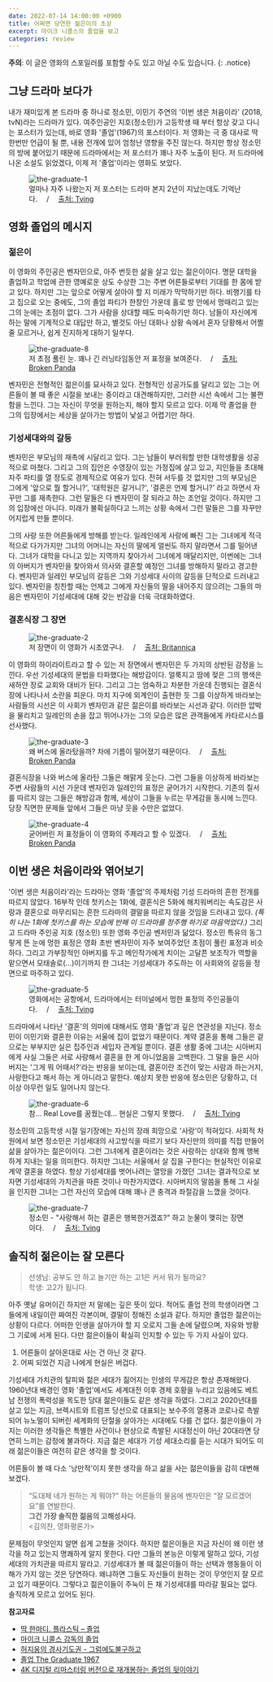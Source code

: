 ```yaml
---
date: 2022-07-14 14:00:00 +0900
title: 어쩌면 당연한 젊은이의 초상
excerpt: 마이크 니콜스의 졸업을 보고
categories: review
---
```


**주의**: 이 글은 영화의 스포일러를 포함할 수도 있고 아닐 수도 있습니다.
{: .notice}

## 그냥 드라마 보다가

내가 재미있게 본 드라마 중 하나로 정소민, 이민기 주연의 '이번 생은 처음이라'
(2018, tvN)라는 드라마가 있다. 여주인공인 지호(정소민)가 고등학생 때 부터 항상
갖고 다니는 포스터가 있는데, 바로 영화 '졸업'(1967)의 포스터이다. 저 영화는 극
중 대사로 딱 한번만 언급이 될 뿐, 내용 전개에 있어 엄청난 영향을 주진 않는다.
하지만 항상 정소민의 방에 붙어있기 때문에 드라마에서는 저 포스터가 꽤나 자주
노출이 된다. 저 드라마에 나온 소설도 읽었겠다, 이제 저 '졸업'이라는 영화도
보았다.

<figure>
  <img src="https://i.imgur.com/FsWfSR6.png"
       alt="the-graduate-1">
  <figcaption>
    얼마나 자주 나왔는지 저 포스터는 드라마 본지 2년이 지났는데도 기억난다.
    &emsp;/&emsp;
    <a href="http://program.tving.com/tvn/tvnfirstlife">
      출처: Tving
    </a>
  </figcaption>
</figure>

## 영화 졸업의 메시지

### 젊은이

이 영화의 주인공은 벤자민으로, 아주 번듯한 삶을 살고 있는 젊은이이다. 명문
대학을 졸업하고 학업에 관한 영예로운 상도 수상한 그는 주변 어른들로부터 기대를
한 몸에 받고 있다. 하지만 그는 앞으로 어떻게 살아야 할 지 미래가 막막하기만
하다. 비행기를 타고 집으로 오는 중에도, 그의 졸업 파티가 한창인 가운데 홀로 방
안에서 멍때리고 있는 그의 눈에는 초점이 없다. 그가 사람을 상대할 때도
미숙하기만 하다. 남들이 자신에게 하는 말에 기계적으로 대답만 하고, 별것도 아닌
대화나 상황 속에서 혼자 당황해서 어쩔줄 모르거나, 쉽게 진지하게 대하기 일쑤다.

<figure>
  <img src="https://i.imgur.com/sNEBnKR.jpg"
       alt="the-graduate-8">
  <figcaption>
    저 초점 풀린 눈. 꽤나 긴 러닝타임동안 저 표정을 보여준다.
    &emsp;/&emsp;
    <a href="https://brokenpanda.net/the-graduate-wallpapers-2020/">
      출처: Broken Panda
    </a>
  </figcaption>
</figure>

벤자민은 전형적인 젊은이를 묘사하고 있다. 전형적인 성공가도를 달리고 있는 그는
어른들이 볼 때 좋은 시절을 보내는 중이라고 대견해하지만, 그러한 시선 속에서
그는 불편함을 느낀다. 그는 자신이 무엇을 원하는지, 해야 할지 모르고 있다. 이제
막 졸업을 한 그의 입장에서는 세상을 살아가는 방법이 낯설고 어렵기만 하다.

### 기성세대와의 갈등

벤자민은 부모님의 재촉에 시달리고 있다. 그는 남들이 부러워할 만한 대학생활을
성공적으로 마쳤다. 그리고 그의 집안은 수영장이 있는 가정집에 살고 있고,
지인들을 초대해 자주 파티를 열 정도로 경제적으로 여유가 있다. 전혀 서두를 것
없지만 그의 부모님은 그에게 '앞으로 뭘 할거니?', '대학원은 갈거니?', '결혼은
언제 할거니?' 라고 하면서 자꾸만 그를 재촉한다. 그런 말들은 다 벤자민이 잘
되라고 하는 조언일 것이다. 하지만 그의 입장에선 아니다. 미래가 불확실하다고
느끼는 상황 속에서 그런 말들은 그를 자꾸만 어지럽게 만들 뿐이다.

그의 사랑 또한 어른들에게 방해를 받는다. 일레인에게 사랑에 빠진 그는 그녀에게
적극적으로 다가가지만 그녀의 어머니는 자신의 딸에게 얼씬도 하지 말라면서 그를
밀어낸다. 그녀가 대학을 다니고 있는 지역까지 찾아가서 그녀에게 매달리지만,
이번에는 그녀의 아버지가 벤자민을 찾아와서 의사와 결혼할 예정인 그녀를
방해하지 말라고 경고한다. 벤자민과 일레인 부모님의 갈등은 그와 기성세대
사이의 갈등을 단적으로 드러내고 있다. 벤자민을 칭찬할 때는 언제고 그에게
자신들의 딸을 내어주지 않으려는 그들의 마음은 벤자민이 기성세대에 대해 갖는
반감을 더욱 극대화하였다.

### 결혼식장 그 장면

<figure>
  <img src="https://i.imgur.com/iv2HMpX.jpg"
       alt="the-graduate-2">
  <figcaption>
    저 장면이 이 영화가 시초였구나.
    &emsp;/&emsp;
    <a href="https://www.britannica.com/topic/The-Graduate">
      출처: Britannica
    </a>
  </figcaption>
</figure>

이 영화의 하이라이트라고 할 수 있는 저 장면에서 벤자민은 두 가지의 상반된
감정을 느낀다. 우선 기성세대의 문법을 타파했다는 해방감이다. 얼룩지고 땀에
젖은 그의 행색은 새하얀 장로 교회와 대비가 된다. 그리고 그는 엄숙하고 차분한
가운데 진행되는 결혼식장에 나타나서 소란을 피운다. 마치 지구에 외계인이 출현한
듯 그를 이상하게 바라보는 사람들의 시선은 이 사회가 벤자민과 같은 젊은이를
바라보는 시선과 같다. 이러한 압박을 물리치고 일레인의 손을 잡고 뛰어나가는
그의 모습은 많은 관객들에게 카타르시스를 선사했다.

<figure>
  <img src="https://i.imgur.com/8jEo9KI.jpg"
       alt="the-graduate-3">
  <figcaption>
    왜 버스에 올라탔을까? 차에 기름이 떨어졌기 때문이다.
    &emsp;/&emsp;
    <a href="https://brokenpanda.net/the-graduate-wallpapers-2020/">
      출처: Broken Panda
    </a>
  </figcaption>
</figure>

결혼식장을 나와 버스에 올라탄 그들은 해맑게 웃는다. 그런 그들을 이상하게
바라보는 주변 사람들의 시선 가운데 벤자민과 일레인의 표정은 굳어가기 시작한다.
기존의 질서를 따르지 않는 그들은 해방감과 함께, 세상이 그들을 누르는 무게감을
동시에 느낀다. 당장 직면한 문제들 앞에서 그들은 마냥 웃을 수만은 없었다.

<figure>
  <img src="https://i.imgur.com/DIN10sl.png"
       alt="the-graduate-4">
  <figcaption>
    굳어버린 저 표정들이 이 영화의 주제라고 할 수 있겠다.
    &emsp;/&emsp;
    <a href="https://brokenpanda.net/the-graduate-wallpapers-2020/">
      출처: Broken Panda
    </a>
  </figcaption>
</figure>

## 이번 생은 처음이라와 엮어보기

'이번 생은 처음이라'라는 드라마는 영화 '졸업'의 주제처럼 기성 드라마의 흔한
전개를 따르지 않았다. 16부작 인데 첫키스는 1화에, 결혼식은 5화에 해치워버리는
속도감은 사랑과 결혼으로 마무리되는 흔한 드라마의 결말을 따르지 않을 것임을
드러내고 있다. *(특히 나는 1화에 첫키스를 하는 모습에 반해 이 드라마를 정주행
하기로 마음먹었다.)* 그리고 드라마 주인공 지호 (정소민) 또한 영화 주인공
벤저민과 닮았다. 정소민 특유의 동그랗게 뜬 눈에 멍한 표정은 영화 초반 벤자민이
자주 보여주었던 초점이 풀린 표정과 비슷하다. 그리고 가부장적인 아버지를 두고
메인작가에게 치이는 고달픈 보조작가 역할을 맡으면서 모태솔로(...)이기까지 한
그녀는 기성세대가 주도하는 이 사회와의 갈등을 정면으로 마주하고 있다.

<figure>
  <img src="https://i.imgur.com/BfriNbP.jpg"
       alt="the-graduate-5">
  <figcaption>
    영화에서는 공항에서, 드라마에서는 터미널에서 멍한 표정의 주인공들이다.
    &emsp;/&emsp;
    <a href="http://program.tving.com/tvn/tvnfirstlife">
      출처: Tving
    </a>
  </figcaption>
</figure>

드라마에서 나타난 '결혼'의 의미에 대해서도 영화 '졸업'과 깊은 연관성을 지닌다.
정소민이 이민기와 결혼한 이유는 서울에 집이 없었기 때문이다. 계약 결혼을 통해
그들은 겉으로는 부부지만 실은 집주인과 세입자 관계일 뿐이다. 결혼 생활 중에
그녀는 시아버지에게 사실 그들은 서로 사랑해서 결혼을 한 게 아니었음을
고백한다. 그 말을 들은 시아버지는 '그게 뭐 어때서?'라는 반응을 보이는데,
결혼이란 조건이 맞는 사람과 하는거지, 사랑한다고 해서 하는 게 아니라고
말한다. 예상치 못한 반응에 정소민은 당황하고, 더 이상 아무런 일도 일어나지
않는다.

<figure>
  <img src="https://i.imgur.com/QcEVMZv.png"
       alt="the-graduate-6">
  <figcaption>
    참... Real Love를 꿈꿨는데... 현실은 그렇지 못했다.
    &emsp;/&emsp;
    <a href="http://program.tving.com/tvn/tvnfirstlife">
      출처: Tving
    </a>
  </figcaption>
</figure>

정소민의 고등학생 시절 일기장에는 자신의 장래 희망으로 '사랑'이 적혀있다.
사회적 차원에서 보면 정소민은 기성세대의 사고방식을 따르기 보다 자신만의
의미를 직접 만들어 삶을 살아가는 젊은이이다. 그런 그녀에게 결혼이라는 것은
사랑하는 상대와 함께 행복하게 지내는 일을 의미한다. 하지만 그녀는 서울에서 살
집을 구한다는 현실적인 이유로 계약 결혼을 하였다. 항상 기성세대를 벗어나려는
열망을 가졌던 그녀는 결과적으로 보자면 기성세대의 가치관을 따른 것이나
마찬가지였다. 시아버지의 말씀을 통해 그 사실을 인지한 그녀는 그런 자신의
모습에 대해 꽤나 큰 충격과 좌절감을 느꼈을 것이다.

<figure>
  <img src="https://i.imgur.com/iSEsc45.png"
       alt="the-graduate-7">
  <figcaption>
    정소민 - "사랑해서 하는 결혼은 행복한거겠죠?" 하고 눈물이 맺히는 장면이다.
    &emsp;/&emsp;
    <a href="http://program.tving.com/tvn/tvnfirstlife">
      출처: Tving
    </a>
  </figcaption>
</figure>

## 솔직히 젊은이는 잘 모른다

> 선생님: 공부도 안 하고 놀기만 하는 고1은 커서 뭐가 될까요?\
> 학생: 고2가 됩니다.

아주 옛날 유머이긴 하지만 저 말에는 깊은 뜻이 있다. 적어도 졸업 전의
학생이라면 그들에게 내일이란 짜여진 각본이며, 결말이 정해진 소설과 같다.
하지만 졸업한 젊은이는 상황이 다르다. 어떠한 인생을 살아가야 할 지 오로지 그들
손에 달렸으며, 자유와 방황 그 기로에 서게 된다. 다만 젊은이들이 확실히 인지할
수 있는 두 가지 사실이 있다.

1. 어른들이 살아온대로 사는 건 아닌 것 같다.
1. 어찌 되었건 지금 나에게 현실은 버겁다.

기성세대 가치관의 탈피와 젊은 세대가 짊어지는 인생의 무게감은 항상 존재해왔다.
1960년대 배경인 영화 '졸업'에서도 세계대전 이후 경제 호황을 누리고 있음에도
베트남 전쟁의 폭력성을 목도한 당대 젊은이들도 같은 생각을 하였다. 그리고
2020년대를 살고 있는 지금, 브렉시트와 트럼프 당선으로 대표되는 보수주의 열풍과
코로나로 촉발되어 뉴노멀이 되버린 세계화의 단절을 살아가는 시대에도 다를 건
없다. 젊은이들이 가지는 이러한 생각들은 특별한 사건이나 현상으로 촉발된
시대정신이 아닌 20대라면 당연히 느끼는 감정에 불과하다. 지금 젊은 세대가 기성
세대소리를 듣는 시대가 되어도 미래 젊은이들은 여전히 같은 생각을 할 것이다.

어른들이 볼 때 다소 '낭만적'이지 못한 생각을 하고 삶을 사는 젊은이들을 감히
대변해보겠다.

> “도대체 네가 원하는 게 뭐야?” 하는 어른들의 물음에 벤자민은 “잘
> 모르겠어요”를 연발한다.\
> **그건 가장 솔직한 젊음의 고해성사다.** \
> <김의찬, 영화평론가>

문제점이 무엇인지 알면 쉽게 고쳤을 것이다. 하지만 젊은이들은 지금 자신이 왜
이런 생각을 하고 있는지 명쾌하게 알지 못한다. 다만 그들의 본능은 이렇게 말하고
있다, 기성세대의 가치관을 따르지 말라고. 기성세대가 볼 때 젊은이들이 하는
선택과 행동들이 이해가 가지 않는 것은 당연하다. 왜냐하면 그들도 자신들이
원하는 것이 무엇인지 잘 모르고 있기 때문이다. 그렇다고 젊은이들이 주눅이 든 채
기성세대를 따라갈 필요는 없다. 솔직하게 모르고 있어도 된다.

**참고자료**
* [딱 한마디. 플라스틱 – 졸업](https://brunch.co.kr/@wms89/23)
* [마이크 니콜스 감독의 졸업](http://www.cine21.com/news/view/?mag_id=7748)
* [허지웅의 경사기도권 - 그럼에도불구하고](http://www.cine21.com/news/view/?mag_id=80843)
* [졸업 The Graduate 1967](https://brunch.co.kr/@watcha/81)
* [4K 디지털 리마스터링 버전으로 재개봉하는 졸업의 뒷이야기](http://www.cine21.com/news/view/?mag_id=94776)
